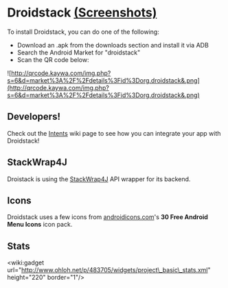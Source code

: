 # Droidstack [(Screenshots)](http://foghina.imgur.com/droidstack) #
To install Droidstack, you can do one of the following:
  * Download an .apk from the downloads section and install it via ADB
  * Search the Android Market for "droidstack"
  * Scan the QR code below:

![http://qrcode.kaywa.com/img.php?s=6&d=market%3A%2F%2Fdetails%3Fid%3Dorg.droidstack&.png](http://qrcode.kaywa.com/img.php?s=6&d=market%3A%2F%2Fdetails%3Fid%3Dorg.droidstack&.png)

## Developers! ##
Check out the [Intents](Intents.md) wiki page to see how you can integrate your app with Droidstack!

## StackWrap4J ##
Droistack is using the [StackWrap4J](http://sourceforge.net/projects/stackwrap4j/) API wrapper for its backend.

## Icons ##
Droidstack uses a few icons from [androidicons.com](http://androidicons.com/)'s **30 Free Android Menu Icons** icon pack.

## Stats ##
&lt;wiki:gadget url="http://www.ohloh.net/p/483705/widgets/project\_basic\_stats.xml" height="220" border="1"/&gt;